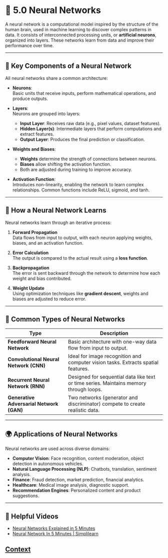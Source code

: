 # 🧠 5.0 Neural Networks

A neural network is a computational model inspired by the structure of the human brain, used in machine learning to discover complex patterns in data. It consists of interconnected processing units, or **artificial neurons**, organized into layers. These networks learn from data and improve their performance over time.

---

## 🧩 Key Components of a Neural Network

All neural networks share a common architecture:

- **Neurons**:  
  Basic units that receive inputs, perform mathematical operations, and produce outputs.

- **Layers**:  
  Neurons are grouped into layers:
  - **Input Layer**: Receives raw data (e.g., pixel values, dataset features).
  - **Hidden Layer(s)**: Intermediate layers that perform computations and extract features.
  - **Output Layer**: Produces the final prediction or classification.

- **Weights and Biases**:  
  - **Weights** determine the strength of connections between neurons.  
  - **Biases** allow shifting the activation function.  
  - Both are adjusted during training to improve accuracy.

- **Activation Function**:  
  Introduces non-linearity, enabling the network to learn complex relationships. Common functions include ReLU, sigmoid, and tanh.

---

## 🔄 How a Neural Network Learns

Neural networks learn through an iterative process:

1. **Forward Propagation**  
   Data flows from input to output, with each neuron applying weights, biases, and an activation function.

2. **Error Calculation**  
   The output is compared to the actual result using a **loss function**.

3. **Backpropagation**  
   The error is sent backward through the network to determine how each weight and bias contributed.

4. **Weight Update**  
   Using optimization techniques like **gradient descent**, weights and biases are adjusted to reduce error.

---

## 🧠 Common Types of Neural Networks

| Type                        | Description                                                                 |
|-----------------------------|-----------------------------------------------------------------------------|
| **Feedforward Neural Network** | Basic architecture with one-way data flow from input to output.             |
| **Convolutional Neural Network (CNN)** | Ideal for image recognition and computer vision tasks. Extracts spatial features. |
| **Recurrent Neural Network (RNN)** | Designed for sequential data like text or time series. Maintains memory through loops. |
| **Generative Adversarial Network (GAN)** | Two networks (generator and discriminator) compete to create realistic data. |

---

## 🌍 Applications of Neural Networks

Neural networks are used across diverse domains:

- **Computer Vision**: Face recognition, content moderation, object detection in autonomous vehicles.
- **Natural Language Processing (NLP)**: Chatbots, translation, sentiment analysis.
- **Finance**: Fraud detection, market prediction, financial analytics.
- **Healthcare**: Medical image analysis, diagnostic support.
- **Recommendation Engines**: Personalized content and product suggestions.

---

## 🎥 Helpful Videos

- [Neural Networks Explained in 5 Minutes](https://www.youtube.com/watch?v=jmmW0F0biz0)  
- [Neural Network In 5 Minutes | Simplilearn](https://www.youtube.com/watch?v=bfmFfD2RIcg)


## [Context](./../context.md)